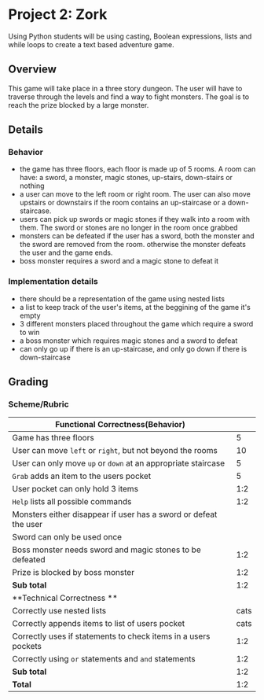 # Project 2: Zork

Using Python students will be using casting, Boolean expressions, lists and while loops to create a text based adventure game.

## Overview
This game will take place in a three story dungeon. The user will have to traverse through the levels and find a way to fight monsters. The goal is to reach the prize blocked by a large monster. 

## Details 
### Behavior 
* the game has three floors, each floor is made up of 5 rooms. A room can have: a sword, a monster, magic stones, up-stairs, down-stairs or nothing
* a user can move to the left room or right room. The user can also move upstairs or downstairs if the room contains an up-staircase or a down-staircase. 
* users can pick up swords or magic stones if they walk into a room with them. The sword or stones are no longer in the room once grabbed
* monsters can be defeated if the user has a sword, both the monster and the sword are removed from the room. otherwise the monster defeats the user and the game ends. 
* boss monster requires a sword and a magic stone to defeat it
### Implementation details 
* there should be a representation of the game using nested lists
* a list to keep track of the user's items, at the beggining of the game it's empty 
* 3 different monsters placed throughout the game which require a sword to win
* a boss monster which requires magic stones and a sword to defeat
* can only go up if there is an up-staircase, and only go down if there is down-staircase

## Grading 
### Scheme/Rubric
| Functional Correctness(Behavior)                                |     |
| --------------------------------------------------------------- |-----|
| Game has three floors                                           | 5   |
| User can move `left` or `right`, but not beyond the rooms       | 10  |
| User can only move `up` or `down` at an appropriate staircase   | 5   |
| `Grab` adds an item to the users pocket                         | 5   |
|  User pocket can only hold 3 items                              | 1:2 |
| `Help` lists all possible commands                              | 1:2 |
| Monsters either disappear if user has a sword or defeat the user|    |
| Sword can only be used once                                     |     | 
| Boss monster needs sword and magic stones to be defeated        | 1:2 |
| Prize is blocked by boss monster                                | 1:2 |
| **Sub total**                                                   | 1:2|
| **Technical Correctness   **                                    | |
| Correctly use nested lists                                      | cats|
| Correctly appends items to list of users pocket                 | cats|
| Correctly uses if statements to check items in a users pockets  | 1:2 |
| Correctly using `or` statements and `and` statements            | 1:2 |
| **Sub total**                                                   | 1:2|
| **Total**                                                       | 1:2|


